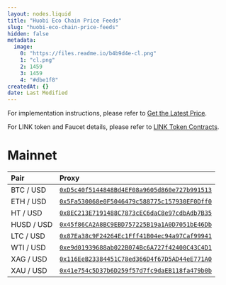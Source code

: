 ```yaml
---
layout: nodes.liquid
title: "Huobi Eco Chain Price Feeds"
slug: "huobi-eco-chain-price-feeds"
hidden: false
metadata: 
  image: 
    0: "https://files.readme.io/b4b9d4e-cl.png"
    1: "cl.png"
    2: 1459
    3: 1459
    4: "#dbe1f8"
createdAt: {}
date: Last Modified
---
```

For implementation instructions, please refer to [Get the Latest Price](doc:get-the-latest-price).

For LINK token and Faucet details, please refer to [LINK Token Contracts](doc:link-token-contracts).
# Mainnet

|Pair|Proxy|
|:---|:---|
|BTC / USD|<a href='https://hecoinfo.com/address/0xD5c40f5144848Bd4EF08a9605d860e727b991513' target='_blank' rel='noreferrer, noopener'>`0xD5c40f5144848Bd4EF08a9605d860e727b991513`</a>|
|ETH / USD|<a href='https://hecoinfo.com/address/0x5Fa530068e0F5046479c588775c157930EF0Dff0' target='_blank' rel='noreferrer, noopener'>`0x5Fa530068e0F5046479c588775c157930EF0Dff0`</a>|
|HT / USD|<a href='https://hecoinfo.com/address/0x8EC213E7191488C7873cEC6daC8e97cdbAdb7B35' target='_blank' rel='noreferrer, noopener'>`0x8EC213E7191488C7873cEC6daC8e97cdbAdb7B35`</a>|
|HUSD / USD|<a href='https://hecoinfo.com/address/0x45f86CA2A8BC9EBD757225B19a1A0D7051bE46Db' target='_blank' rel='noreferrer, noopener'>`0x45f86CA2A8BC9EBD757225B19a1A0D7051bE46Db`</a>|
|LTC / USD|<a href='https://hecoinfo.com/address/0x87Ea38c9F24264Ec1Fff41B04ec94a97Caf99941' target='_blank' rel='noreferrer, noopener'>`0x87Ea38c9F24264Ec1Fff41B04ec94a97Caf99941`</a>|
|WTI / USD|<a href='https://hecoinfo.com/address/0xe9d01939688ab022B074Bc6A727f42400C43C4D1' target='_blank' rel='noreferrer, noopener'>`0xe9d01939688ab022B074Bc6A727f42400C43C4D1`</a>|
|XAG / USD|<a href='https://hecoinfo.com/address/0x116EeB23384451C78ed366D4f67D5AD44eE771A0' target='_blank' rel='noreferrer, noopener'>`0x116EeB23384451C78ed366D4f67D5AD44eE771A0`</a>|
|XAU / USD|<a href='https://hecoinfo.com/address/0x41e754c5D37b6D259f57d7fc9daEB118fa479b0b' target='_blank' rel='noreferrer, noopener'>`0x41e754c5D37b6D259f57d7fc9daEB118fa479b0b`</a>|